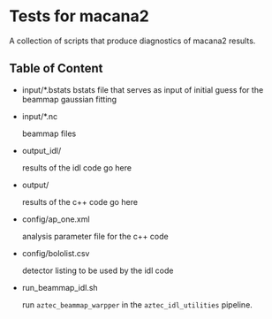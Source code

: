 # Tests for macana2

A collection of scripts that produce diagnostics of macana2 results.


## Table of Content

* input/*.bstats
    bstats file that serves as input of initial guess for the beammap gaussian fitting

* input/*.nc

    beammap files

* output_idl/

    results of the idl code go here

* output/

    results of the c++ code go here

* config/ap_one.xml

    analysis parameter file for the c++ code

* config/bololist.csv

    detector listing to be used by the idl code

* run_beammap_idl.sh

    run `aztec_beammap_warpper` in the `aztec_idl_utilities` pipeline.
